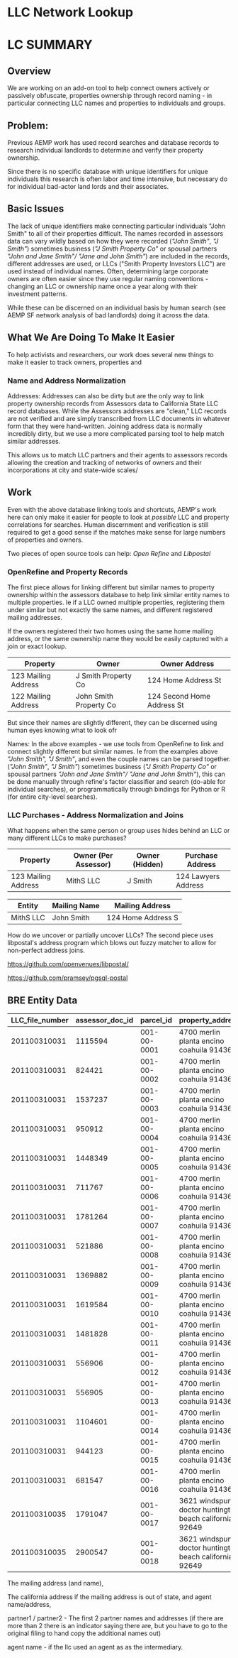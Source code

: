 # LLC Network Lookup

# LC SUMMARY

 

## Overview

We are working on an add-on tool to  help connect owners actively or passively obfuscate, properties ownership through record naming - in particular connecting LLC names and properties to individuals and groups. 

 

## Problem:

Previous AEMP work has used record searches and database records to research individual landlords to determine and verify their property ownership.

 Since there is no specific database with unique identifiers for unique individuals this research is often labor and time intensive, but necessary do for individual bad-actor land lords and their associates.

## Basic Issues

The lack of unique identifiers make connecting particular individuals "John Smith" to all of their properties difficult.  The names recorded in assessors data can vary wildly based on how they were recorded (*"John Smith"*, *"J Smith"*) sometimes business (<i>"J Smith Property Co"</i> or spousal partners <i>"John and Jane Smith"/ "Jane and John Smith"</i>)  are included in the records, different addresses are used, or LLCs ("Smith Property Investors LLC") are used instead of individual names.  Often, determining large corporate owners are often easier since they use regular naming conventions - changing an LLC or ownership name once a year along with their investment patterns. 

 While these can be discerned on an individual basis by human search (see AEMP SF network analysis of bad landlords) doing it across the data.



## What We Are Doing To Make It Easier

To help activists and researchers, our work does several new things to make it easier to track owners, properties and 

### Name and Address Normalization



Addresses: Addresses can also be dirty but are the only way to link property ownership records from Assessors data to California State LLC record databases. While the Assessors addresses are "clean," LLC records are not verified and are simply transcribed from LLC documents in whatever form that they were hand-written. Joining address data is normally incredibly dirty, but we use a more complicated parsing tool to help match similar addresses. 

This allows us to match LLC partners and their agents to assessors records allowing the creation and tracking of networks of owners and their incorporations at city and state-wide scales/

 

## Work

Even with the above database linking tools and shortcuts, AEMP's work here can only make it easier for people to look at *possible* LLC and property correlations for searches. Human discernment and verification is still required to get a good sense if the matches make sense for large numbers of properties and owners.

Two pieces of open source tools can help: *Open Refine* and *Libpostal*

### OpenRefine and Property Records

The first piece allows for linking different but similar names to property  ownership within the assessors database to help link similar entity names to multiple properties. Ie if a LLC owned multiple properties, registering them under similar but not exactly the same names, and different registered mailing addresses.

If the owners registered their two homes using the same home mailing address, or the same ownership name they would be easily captured with a join or exact lookup.

| Property            | Owner                  | Owner Address              |
| ------------------- | ---------------------- | -------------------------- |
| 123 Mailing Address | J Smith Property Co    | 124 Home Address St        |
| 122 Mailing Address | John Smith Property Co | 124 Second Home Address St |

But since their names are slightly different, they can be discerned using human eyes knowing what to look ofr

Names: In the above examples - we use tools from OpenRefine to link and connect slightly different but similar names. Ie from the examples above *"John Smith",* *"J Smith"*, and even the couple names can be parsed together. (*"John Smith"*, *"J Smith"*) sometimes business (<i>"J Smith Property Co"</i> or spousal partners <i>"John and Jane Smith"/ "Jane and John Smith"</i>), this can be done manually through refine's factor classifier and search (do-able for individual searches), or programmatically through bindings for Python or R (for entire city-level searches).

### LLC Purchases - Address Normalization and Joins

What happens when the same person or group uses hides behind an LLC or many different LLCs to make purchases? 



| Property            | Owner (Per Assessor) | Owner (Hidden) | Purchase Address    |
| ------------------- | -------------------- | -------------- | ------------------- |
| 123 Mailing Address | MithS LLC            | J Smith        | 124 Lawyers Address |

| Entity    | Mailing Name | Mailing Address    |
| --------- | ------------ | ------------------ |
| MithS LLC | John Smith   | 124 Home Address S |

 How do we uncover or partially uncover LLCs? The second piece uses libpostal's address program which blows out fuzzy matcher to allow for non-perfect address joins.

<https://github.com/openvenues/libpostal/> 

<https://github.com/pramsey/pgsql-postal>  



## BRE Entity Data

| LLC_file_number | assessor_doc_id | parcel_id   | property_address                                         | mailing_match | ca_address_match | agent_match | partner1_match | partner2_match |
| --------------- | --------------- | ----------- | -------------------------------------------------------- | ------------- | ---------------- | ----------- | -------------- | -------------- |
| 201100310031    | 1115594         | 001-00-0001 | 4700 merlin planta encino coahuila   91436               | 1             | 0                | 0           | 0              |                |
| 201100310031    | 824421          | 001-00-0002 | 4700 merlin planta encino coahuila   91436               | 1             | 0                | 0           | 0              |                |
| 201100310031    | 1537237         | 001-00-0003 | 4700 merlin planta encino coahuila   91436               | 1             | 0                | 0           | 0              |                |
| 201100310031    | 950912          | 001-00-0004 | 4700 merlin planta encino coahuila   91436               | 1             | 0                | 0           | 0              |                |
| 201100310031    | 1448349         | 001-00-0005 | 4700 merlin planta encino coahuila   91436               | 1             | 0                | 0           | 0              |                |
| 201100310031    | 711767          | 001-00-0006 | 4700 merlin planta encino coahuila   91436               | 1             | 0                | 0           | 0              |                |
| 201100310031    | 1781264         | 001-00-0007 | 4700 merlin planta encino coahuila   91436               | 1             | 0                | 0           | 0              |                |
| 201100310031    | 521886          | 001-00-0008 | 4700 merlin planta encino coahuila   91436               | 1             | 0                | 0           | 0              |                |
| 201100310031    | 1369882         | 001-00-0009 | 4700 merlin planta encino coahuila   91436               | 1             | 0                | 0           | 0              |                |
| 201100310031    | 1619584         | 001-00-0010 | 4700 merlin planta encino coahuila   91436               | 1             | 0                | 0           | 0              |                |
| 201100310031    | 1481828         | 001-00-0011 | 4700 merlin planta encino coahuila   91436               | 1             | 0                | 0           | 0              |                |
| 201100310031    | 556906          | 001-00-0012 | 4700 merlin planta encino coahuila   91436               | 1             | 0                | 0           | 0              |                |
| 201100310031    | 556905          | 001-00-0013 | 4700 merlin planta encino coahuila   91436               | 1             | 0                | 0           | 0              |                |
| 201100310031    | 1104601         | 001-00-0014 | 4700 merlin planta encino coahuila   91436               | 1             | 0                | 0           | 0              |                |
| 201100310031    | 944123          | 001-00-0015 | 4700 merlin planta encino coahuila   91436               | 1             | 0                | 0           | 0              |                |
| 201100310031    | 681547          | 001-00-0016 | 4700 merlin planta encino coahuila   91436               | 1             | 0                | 0           | 0              |                |
| 201100310035    | 1791047         | 001-00-0017 | 3621 windspun doctor huntington   beach california 92649 | 0             | 1                | 1           | 0              |                |
| 201100310035    | 2900547         | 001-00-0018 | 3621 windspun doctor huntington   beach california 92649 | 0             | 1                | 1           | 0              |                |





The mailing address (and name), 



The california address if the mailing address is out of state, and agent name/address, 



partner1  / partner2 - The first 2 partner names and addresses (if there are more  than 2 there is an indicator saying there are, but you have to go to  the original filing to hand copy the additional names out)

 

agent name - if the llc used an agent as as the intermediary.

